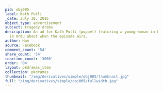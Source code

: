 ```yaml
---
pid: obj005
label: Kath Putli
_date: July 30, 2016
object_type: advertisement
subject: tragedy drama
description: An ad for Kath Putli (puppet) featuring a young woman in hijab and information
  in Urdu about when the episode airs.
author: Hum
source: Facebook
comment_count: '54'
share_count: '54'
reaction_count: '3000'
order: '04'
layout: pkdramas_item
collection: pkdramas
thumbnail: "/img/derivatives/simple/obj005/thumbnail.jpg"
full: "/img/derivatives/simple/obj005/fullwidth.jpg"
---
```

